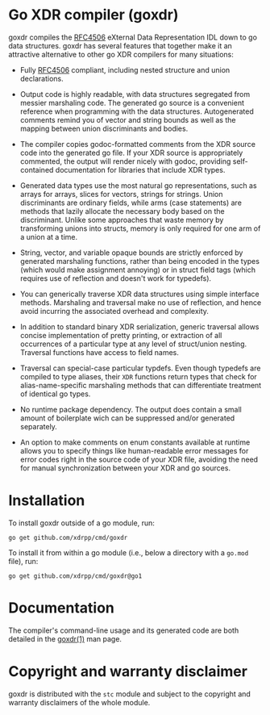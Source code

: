 # Go XDR compiler (goxdr)

goxdr compiles the [RFC4506] eXternal Data Representation IDL down to
go data structures.  goxdr has several features that together make it
an attractive alternative to other go XDR compilers for many
situations:

* Fully [RFC4506] compliant, including nested structure and union
  declarations.

* Output code is highly readable, with data structures segregated from
  messier marshaling code.  The generated go source is a convenient
  reference when programming with the data structures.  Autogenerated
  comments remind you of vector and string bounds as well as the
  mapping between union discriminants and bodies.

* The compiler copies godoc-formatted comments from the XDR source
  code into the generated go file.  If your XDR source is
  appropriately commented, the output will render nicely with godoc,
  providing self-contained documentation for libraries that include
  XDR types.

* Generated data types use the most natural go representations, such
  as arrays for arrays, slices for vectors, strings for strings.
  Union discriminants are ordinary fields, while arms (case
  statements) are methods that lazily allocate the necessary body
  based on the discriminant.  Unlike some approaches that waste memory
  by transforming unions into structs, memory is only required for one
  arm of a union at a time.

* String, vector, and variable opaque bounds are strictly enforced by
  generated marshaling functions, rather than being encoded in the
  types (which would make assignment annoying) or in struct field tags
  (which requires use of reflection and doesn't work for typedefs).

* You can generically traverse XDR data structures using simple
  interface methods.  Marshaling and traversal make no use of
  reflection, and hence avoid incurring the associated overhead and
  complexity.

* In addition to standard binary XDR serialization, generic traversal
  allows concise implementation of pretty printing, or extraction of
  all occurrences of a particular type at any level of struct/union
  nesting.  Traversal functions have access to field names.

* Traversal can special-case particular typdefs.  Even though typedefs
  are compiled to type aliases, their `XDR` functions return types
  that check for alias-name-specific marshaling methods that can
  differentiate treatment of identical go types.

* No runtime package dependency.  The output does contain a small
  amount of boilerplate wich can be suppressed and/or generated
  separately.

* An option to make comments on enum constants available at runtime
  allows you to specify things like human-readable error messages for
  error codes right in the source code of your XDR file, avoiding the
  need for manual synchronization between your XDR and go sources.

# Installation

To install goxdr outside of a go module, run:

    go get github.com/xdrpp/cmd/goxdr

To install it from within a go module (i.e., below a directory with a
`go.mod` file), run:

    go get github.com/xdrpp/cmd/goxdr@go1

# Documentation

The compiler's command-line usage and its generated code are both
detailed in the [goxdr(1)][goxdr.1] man page.

# Copyright and warranty disclaimer

goxdr is distributed with the `stc` module and subject to the
copyright and warranty disclaimers of the whole module.

[RFC4506]: https://tools.ietf.org/html/rfc4506
[RFC5531]: https://tools.ietf.org/html/rfc5531
[goxdr.1]: https://xdrpp.github.io/stc/pkg/github.com/xdrpp/stc/cmd/goxdr/goxdr.1.html
